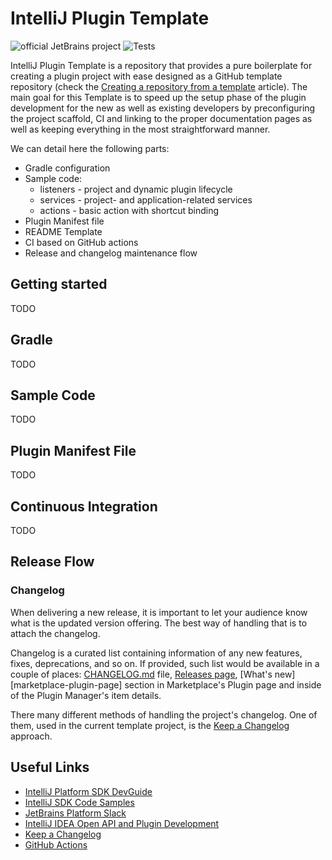 # IntelliJ Plugin Template

![official JetBrains project](https://jb.gg/badges/official-flat-square.svg)
![Tests](https://github.com/hsz/intellij-plugin-template/workflows/Tests/badge.svg)

IntelliJ Plugin Template is a repository that provides a pure boilerplate for creating a plugin project with ease
designed as a GitHub template repository (check the [Creating a repository from a template][gh-template] article).
The main goal for this Template is to speed up the setup phase of the plugin development for the new as well as existing
developers by preconfiguring the project scaffold, CI and linking to the proper documentation pages as well as keeping
everything in the most straightforward manner.

We can detail here the following parts:

- Gradle configuration
- Sample code:
  - listeners - project and dynamic plugin lifecycle
  - services - project- and application-related services 
  - actions - basic action with shortcut binding
- Plugin Manifest file
- README Template
- CI based on GitHub actions
- Release and changelog maintenance flow

## Getting started

TODO

## Gradle

TODO

## Sample Code

TODO

## Plugin Manifest File

TODO

## Continuous Integration

TODO

## Release Flow

### Changelog

When delivering a new release, it is important to let your audience know what is the updated version offering.
The best way of handling that is to attach the changelog.

Changelog is a curated list containing information of any new features, fixes, deprecations, and so on.
If provided, such list would be available in a couple of places: [CHANGELOG.md](./CHANGELOG.md) file,
[Releases page][releases], [What's new][marketplace-plugin-page] section in Marketplace's Plugin page
and inside of the Plugin Manager's item details. 

There many different methods of handling the project's changelog. One of them, used in the current template project,
is the [Keep a Changelog][keep-a-changelog] approach.

## Useful Links

- [IntelliJ Platform SDK DevGuide][sdk-docs]
- [IntelliJ SDK Code Samples][code-samples]
- [JetBrains Platform Slack][slack]
- [IntelliJ IDEA Open API and Plugin Development][forum]
- [Keep a Changelog][keep-a-changelog]
- [GitHub Actions][gh-actions]

[gh-template]: https://help.github.com/en/enterprise/2.20/user/github/creating-cloning-and-archiving-repositories/creating-a-repository-from-a-template
[gh-actions]: https://help.github.com/en/actions
[sdk-docs]: https://www.jetbrains.org/intellij/sdk/docs
[code-samples]: https://github.com/JetBrains/intellij-sdk-code-samples
[releases]: https://github.com/JetBrains/intellij-plugin-template/releases
[slack]: https://plugins.jetbrains.com/slack
[forum]: https://intellij-support.jetbrains.com/hc/en-us/community/topics/200366979-IntelliJ-IDEA-Open-API-and-Plugin-Development
[keep-a-changelog]: https://keepachangelog.com
